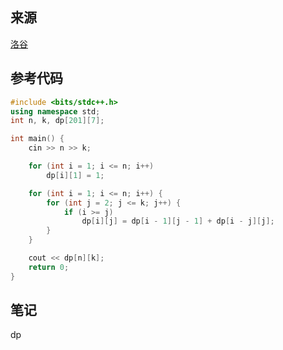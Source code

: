 ## 来源

[洛谷](https://www.luogu.com.cn/problem/P1025)

## 参考代码

~~~c++
#include <bits/stdc++.h>
using namespace std;
int n, k, dp[201][7];

int main() {
	cin >> n >> k;

	for (int i = 1; i <= n; i++)
		dp[i][1] = 1;

	for (int i = 1; i <= n; i++) {
		for (int j = 2; j <= k; j++) {
			if (i >= j)
				dp[i][j] = dp[i - 1][j - 1] + dp[i - j][j];
		}
	}

	cout << dp[n][k];
	return 0;
}
~~~

## 笔记

dp